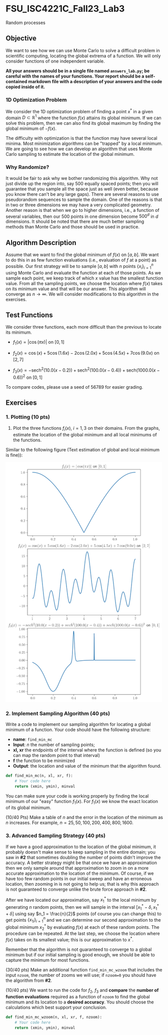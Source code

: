 # FSU_ISC4221C_Fall23_Lab3
Random processes
## Objective
We want to see how we can use Monte Carlo to solve
a difficult problem in scientific computing, locating the global extrema of a function. We
will only consider functions of one independent variable.

**All your answers should be in a single file named `answers_lab.py`; be careful with the names of your functions. Your report should be a self-contained markdown file with a description of your answers and the code copied inside of it.**

### 1D Optimization Problem

We consider the 1D optimization problem of finding a point $x^*$ in a given domain $D \subset \mathbb{R}^1$ where the function $f(x)$ attains its global minimum. If we can solve this problem, then we can also find its global maximum by finding the global minimum of $-f(x)$.

The difficulty with optimization is that the function may have several local minima. Most minimization algorithms can be "trapped" by a local minimum. We are going to see how we can develop an algorithm that uses Monte Carlo sampling to estimate the location of the global minimum.

### Why Randomize?

It would be fair to ask why we bother randomizing this algorithm. Why not just divide up the region into, say 500 equally spaced points; then you will guarantee that you sample all the space just as well (even better, because you know there can't be any large gaps). There are several reasons to use pseudorandom sequences to sample the domain. One of the reasons is that in two or three dimensions we may have a very complicated geometry. Another reason is that when we go to higher dimensions, i.e., a function of several variables, then our 500 points in one dimension become $500^d$ in $d$ dimensions. It should be noted that there are much better sampling methods than Monte Carlo and those should be used in practice.

## Algorithm Description

Assume that we want to find the global minimum of $f(x)$ on $[a, b]$. We want to do this in as few function evaluations (i.e., evaluation of $f$ at a point) as possible. Our first strategy will be to sample $[a, b]$ with $n$ points $\{x_{i}\}_{i=1}^{n}$ using Monte Carlo and evaluate the function at each of those points. As we sample each point, we keep track of which $x$ value has the smallest function value. From all the sampling points, we choose the location where $f(x)$ takes on its minimum value and that will be our answer. This algorithm will converge as $n \to \infty$. We will consider modifications to this algorithm in the exercises.

## Test Functions

We consider three functions, each more difficult than the previous to locate its minimum.

* $f_1(x) = | \cos( \pi x) |\text{ on } [0,1]$

* $f_2(x) = \cos(x) + 5  \cos(1.6  x) - 2  \cos(2.0  x) + 5  \cos(4.5  x) + 7  \cos(9.0  x) \text{ on } [2, 7]$

* $f_3(x) = - \text{sech}^2(10.0  (x - 0.2)) + \text{sech}^2(100.0  (x - 0.4)) + \text{sech}(1000.0  (x - 0.6))^2 \text{ on } [0, 1]$


To compare codes, please use a seed of 56789 for easier grading.

## Exercises

### 1. Plotting (10 pts)

1. Plot the three functions $f_i(x)$, $i = 1, 3$ on their domains. From the graphs, estimate the location of the global minimum and all local minimums of the functions.

Similar to the following figure (Text estimation of global and local minimum is fine)):

![Images](fs3.png)


### 2. Implement Sampling Algorithm (40 pts)

Write a code to implement our sampling algorithm for locating a global minimum of a function. Your code should have the following structure:

- **name**: `find_min_mc`
- **Input**: $n$ the number of sampling points;
- **xl, xr** the endpoints of the interval where the function is defined (so you can map the random point to that interval)
- **f** the function to be minimized
- **Output**: the location and value of the minimum that the algorithm found.

```Python
def find_min_mc(n, xl, xr, f):
    # Your code here
    return (xmin, ymin), minval
```

You can make sure your code is working properly by finding the local minimum of our "easy" function 
$f_1(x)$. For $f_1(x)$ we know the exact location of its global minimum. 

(10/40 Pts) Make a table of $n$ and the error in the location of the minimum as $n$ increases. For example, $n = 25, 50, 100, 200, 400, 800, 1600$.

### 3. Advanced Sampling Strategy (40 pts)

If we have a good approximation to the location of the global minimum, it probably doesn't make sense to keep sampling in the entire domain; you saw in **#2** that sometimes doubling the number of points didn't improve the accuracy. A better strategy might be that once we have an approximation then we only sample around that approximation to zoom in on a more accurate approximation to the location of the minimum. Of course, if we have too few random points in our initial sweep and have an erroneous location, then zooming in is not going to help us; that is why this approach is not guaranteed to converge unlike the brute force approach in **#2**.

After we have located our approximation, say $x^*_1$ to the local minimum by generating $n$ random points, then we will sample in the interval $[x^*_1 - \delta, x^*_1 + \delta]$ using say $n_1 = \frac{n}{2}$ points (of course you can change this) to get points $\{ x_{1i} \}^n_{i=1}$ and we can determine our second approximation to the global minimum $x^*_2$ by evaluating $f(x)$ at each of these random points. The procedure can be repeated. At the last step, we choose the location where $f(x)$ takes on its smallest value; this is our approximation to $x^*$.

Remember that the algorithm is not guaranteed to converge to a global minimum but if our initial sampling is good enough, we should be able to capture the minimum for most functions.

(30/40 pts) Make an additional function `find_min_mc_wzoom` that includes the input `nzoom`, the number of zooms we will use; if `nzoom=0` you should have the algorithm from **#2**. 

(10/40 pts) We want to run the code for $f_2$, $f_3$ and **compare** the **number of function evaluations** required as a function of `nzoom` to find the global minimum and its location to a **desired accuracy**. You should choose the calculations which best support your conclusion.

```Python
def find_min_mc_wzoom(n, xl, xr, f, nzoom):
    # Your code here
    return (xmin, ymin), minval
```
